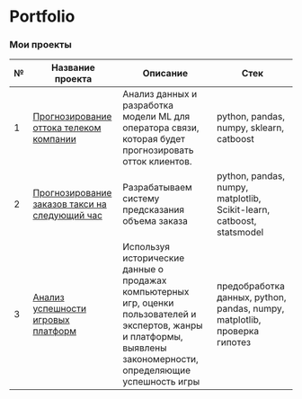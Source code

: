 # Portfolio

### Мои проекты

|№|Название проекта|Описание|Стек|
|-|--------|---|-|
|1|[Прогнозирование оттока телеком компании](https://github.com/DariaPuzikova/Portfolio/tree/main/Project1)|Анализ данных и разработка модели ML для оператора связи, которая будет прогнозировать отток клиентов.|python, pandas, numpy, sklearn, catboost|
|2|[Прогнозирование заказов такси на следующий час](https://github.com/DariaPuzikova/Portfolio/tree/main/Project2)|Разрабатываем систему предсказания объема заказа|python, pandas, numpy, matplotlib, Scikit-learn, catboost, statsmodel|
|3|[Анализ успешности игровых платформ](https://github.com/DariaPuzikova/Portfolio/tree/main/Project3)|Используя исторические данные о продажах компьютерных игр, оценки пользователей и экспертов, жанры и платформы, выявлены закономерности, определяющие успешность игры |предобработка данных, python, pandas, numpy, matplotlib, проверка гипотез|
